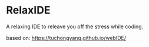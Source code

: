 # RelaxIDE

A relaxing IDE to releave you off the stress while coding.


based on: https://tuchongyang.github.io/webIDE/
